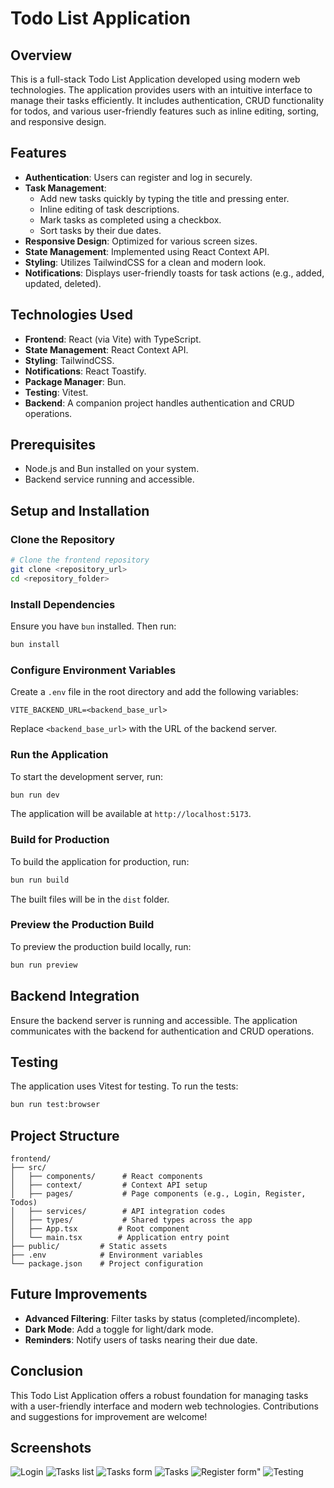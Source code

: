 # Todo List Application

## Overview
This is a full-stack Todo List Application developed using modern web technologies. The application provides users with an intuitive interface to manage their tasks efficiently. It includes authentication, CRUD functionality for todos, and various user-friendly features such as inline editing, sorting, and responsive design.

## Features
- **Authentication**: Users can register and log in securely.
- **Task Management**:
  - Add new tasks quickly by typing the title and pressing enter.
  - Inline editing of task descriptions.
  - Mark tasks as completed using a checkbox.
  - Sort tasks by their due dates.
- **Responsive Design**: Optimized for various screen sizes.
- **State Management**: Implemented using React Context API.
- **Styling**: Utilizes TailwindCSS for a clean and modern look.
- **Notifications**: Displays user-friendly toasts for task actions (e.g., added, updated, deleted).

## Technologies Used
- **Frontend**: React (via Vite) with TypeScript.
- **State Management**: React Context API.
- **Styling**: TailwindCSS.
- **Notifications**: React Toastify.
- **Package Manager**: Bun.
- **Testing**: Vitest.
- **Backend**: A companion project handles authentication and CRUD operations.

## Prerequisites
- Node.js and Bun installed on your system.
- Backend service running and accessible.

## Setup and Installation

### Clone the Repository
```bash
# Clone the frontend repository
git clone <repository_url>
cd <repository_folder>
```

### Install Dependencies
Ensure you have `bun` installed. Then run:
```bash
bun install
```

### Configure Environment Variables
Create a `.env` file in the root directory and add the following variables:
```env
VITE_BACKEND_URL=<backend_base_url>
```
Replace `<backend_base_url>` with the URL of the backend server.

### Run the Application
To start the development server, run:
```bash
bun run dev
```
The application will be available at `http://localhost:5173`.

### Build for Production
To build the application for production, run:
```bash
bun run build
```
The built files will be in the `dist` folder.

### Preview the Production Build
To preview the production build locally, run:
```bash
bun run preview
```

## Backend Integration
Ensure the backend server is running and accessible. The application communicates with the backend for authentication and CRUD operations.

## Testing
The application uses Vitest for testing. To run the tests:
```bash
bun run test:browser
```

## Project Structure
```
frontend/
├── src/
│   ├── components/      # React components
│   ├── context/         # Context API setup
│   ├── pages/           # Page components (e.g., Login, Register, Todos)
│   ├── services/        # API integration codes
│   ├── types/           # Shared types across the app
│   ├── App.tsx         # Root component
│   └── main.tsx        # Application entry point
├── public/         # Static assets
├── .env            # Environment variables
└── package.json    # Project configuration
```

## Future Improvements
- **Advanced Filtering**: Filter tasks by status (completed/incomplete).
- **Dark Mode**: Add a toggle for light/dark mode.
- **Reminders**: Notify users of tasks nearing their due date.

## Conclusion
This Todo List Application offers a robust foundation for managing tasks with a user-friendly interface and modern web technologies. Contributions and suggestions for improvement are welcome!

## Screenshots
![Login](./screenshots/001_Login.png "Login form")
![Tasks list](./screenshots/002_TasksList.png "Tasks list")
![Tasks form](./screenshots/003_TasksForm.png "Tasks form")
![Tasks](./screenshots/004_InlineEditing.png "Tasks")
![Register form"](./screenshots/005_Register.png "Register form")
![Testing](./screenshots/006_Testing.png "Testing")